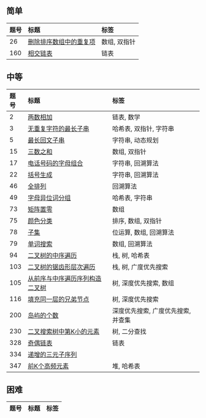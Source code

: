 ## 简单

| 题号 | 标题 | 标签 |
| :--- | :--- | :--- |
| 26 | [删除排序数组中的重复项][026] | 数组, 双指针 |
| 160 | [相交链表][160] | 链表 |

## 中等

| 题号 | 标题 | 标签 |
| :--- | :--- | :--- |
| 2 | [两数相加][002] | 链表, 数学 |
| 3 | [无重复字符的最长子串][003] | 哈希表, 双指针, 字符串 |
| 5 | [最长回文子串][005] | 字符串, 动态规划 |
| 15 | [三数之和][015] | 数组, 双指针 |
| 17 | [电话号码的字母组合][017] | 字符串, 回溯算法 |
| 22 | [括号生成][022] | 字符串, 回溯算法 |
| 46 | [全排列][046] | 回溯算法 |
| 49 | [字母异位词分组][049] | 哈希表, 字符串 |
| 73 | [矩阵置零][073] | 数组 |
| 75 | [颜色分类][075] | 排序, 数组, 双指针 |
| 78 | [子集][078] | 位运算, 数组, 回溯算法 |
| 79 | [单词搜索][079] | 数组, 回溯算法 |
| 94 | [二叉树的中序遍历][094] | 栈, 树, 哈希表 |
| 103 | [二叉树的锯齿形层次遍历][103] | 栈, 树, 广度优先搜索 |
| 105 | [从前序与中序遍历序列构造二叉树][105] | 树, 深度优先搜索, 数组 |
| 116 | [填充同一层的兄弟节点][116] | 树, 深度优先搜索 |
| 200 | [岛屿的个数][200] | 深度优先搜索, 广度优先搜索, 并查集 |
| 230 | [二叉搜索树中第K小的元素][230] | 树, 二分查找 |
| 328 | [奇偶链表][328] | 链表 |
| 334 | [递增的三元子序列][334] |  |
| 347 | [前K个高频元素][347] | 堆, 哈希表 |

## 困难

| 题号 | 标题 | 标签 |
| :--- | :--- | :--- |

<!-- 简单 -->
[026]: src/easy/q026/README.md
[160]: src/easy/q160/README.md


<!-- 中等 -->
[002]: src/medium/q002/README.md
[003]: src/medium/q003/README.md
[005]: src/medium/q005/README.md
[015]: src/medium/q015/README.md
[017]: src/medium/q017/README.md
[022]: src/medium/q022/README.md
[046]: src/medium/q046/README.md
[049]: src/medium/q049/README.md
[073]: src/medium/q073/README.md
[075]: src/medium/q075/README.md
[078]: src/medium/q078/README.md
[079]: src/medium/q079/README.md
[094]: src/medium/q094/README.md
[103]: src/medium/q103/README.md
[105]: src/medium/q105/README.md
[116]: src/medium/q116/README.md
[200]: src/medium/q200/README.md
[230]: src/medium/q230/README.md
[328]: src/medium/q328/README.md
[334]: src/medium/q334/README.md
[347]: src/medium/q347/README.md


<!-- 困难 -->


